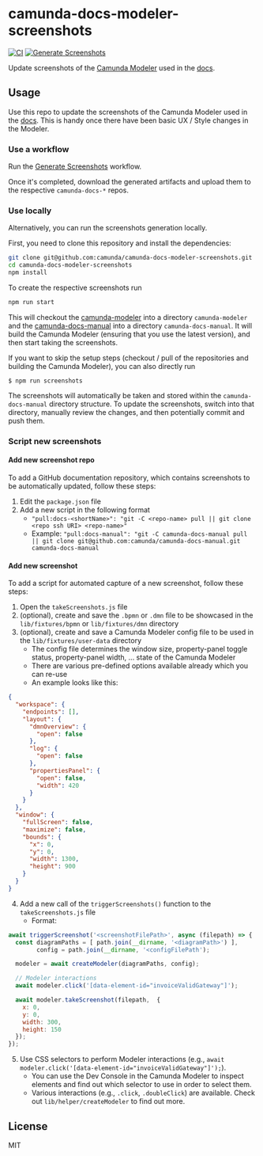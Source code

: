 # camunda-docs-modeler-screenshots

[![CI](https://github.com/camunda/camunda-docs-modeler-screenshots/actions/workflows/CI.yml/badge.svg)](https://github.com/camunda/camunda-docs-modeler-screenshots/actions/workflows/CI.yml) [![Generate Screenshots](https://github.com/camunda/camunda-docs-modeler-screenshots/actions/workflows/CREATE_SCREENSHOTS.yml/badge.svg)](https://github.com/camunda/camunda-docs-modeler-screenshots/actions/workflows/CREATE_SCREENSHOTS.yml)

Update screenshots of the [Camunda Modeler](https://github.com/camunda/camunda-modeler)
used in the [docs](https://docs.camunda.org/manual/latest/modeler/).

## Usage

Use this repo to update the screenshots of the Camunda Modeler used in the
[docs](https://docs.camunda.org/manual/latest/modeler/). This is handy once there
have been basic UX / Style changes in the Modeler.

### Use a workflow

Run the [Generate Screenshots](https://github.com/camunda/camunda-docs-modeler-screenshots/actions/workflows/CREATE_SCREENSHOTS.yml) workflow.

Once it's completed, download the generated artifacts and upload them to the respective `camunda-docs-*` repos.

### Use locally

Alternatively, you can run the screenshots generation locally.

First, you need to clone this repository and install the dependencies:

```sh
git clone git@github.com:camunda/camunda-docs-modeler-screenshots.git
cd camunda-docs-modeler-screenshots
npm install
```

To create the respective screenshots run

```sh
npm run start
```

This will checkout the [camunda-modeler](https://github.com/camunda/camunda-modeler)
into a directory `camunda-modeler` and the [camunda-docs-manual](https://github.com/camunda/camunda-docs-manual)
into a directory `camunda-docs-manual`. It will build the Camunda Modeler (ensuring that you
  use the latest version), and then start taking the screenshots.

If you want to skip the setup steps (checkout / pull of the repositories and building
  the Camunda Modeler), you can also directly run
```
$ npm run screenshots
```

The screenshots will automatically be taken and stored within the `camunda-docs-manual`
directory structure. To update the screenshots, switch into that directory, manually review the changes,
and then potentially commit and push them.


### Script new screenshots

#### Add new screenshot repo

To add a GitHub documentation repository, which contains screenshots to be automatically updated, follow these steps:

1. Edit the `package.json` file
2. Add a new script in the following format
    * `"pull:docs-<shortName>": "git -C <repo-name> pull || git clone <repo ssh URI> <repo-name>"`
    * Example: `"pull:docs-manual": "git -C camunda-docs-manual pull || git clone git@github.com:camunda/camunda-docs-manual.git camunda-docs-manual`

#### Add new screenshot

To add a script for automated capture of a new screenshot, follow these steps:

1. Open the `takeScreenshots.js` file
2. (optional), create and save the `.bpmn` or `.dmn` file to be showcased in the `lib/fixtures/bpmn` or `lib/fixtures/dmn` directory
3. (optional), create and save a Camunda Modeler config file to be used in the `lib/fixtures/user-data` directory
    * The config file determines the window size, property-panel toggle status, property-panel width, ... state of the Camunda Modeler
    * There are various pre-defined options available already which you can re-use
    * An example looks like this:
  ```json
  {
    "workspace": {
      "endpoints": [],
      "layout": {
        "dmnOverview": {
          "open": false
        },
        "log": {
          "open": false
        },
        "propertiesPanel": {
          "open": false,
          "width": 420
        }
      }
    },
    "window": {
      "fullScreen": false,
      "maximize": false,
      "bounds": {
        "x": 0,
        "y": 0,
        "width": 1300,
        "height": 900
      }
    }
  }
```
4. Add a new call of the `triggerScreenshots()` function to the `takeScreenshots.js` file
    * Format:
  ```js
  await triggerScreenshot('<screenshotFilePath>', async (filepath) => {
    const diagramPaths = [ path.join(__dirname, '<diagramPath>') ],
          config = path.join(__dirname, '<configFilePath');

    modeler = await createModeler(diagramPaths, config);

    // Modeler interactions
    await modeler.click('[data-element-id="invoiceValidGateway"]');

    await modeler.takeScreenshot(filepath,  {
      x: 0,
      y: 0,
      width: 300,
      height: 150
    });
  });
  ```
5. Use CSS selectors to perform Modeler interactions (e.g., `await modeler.click('[data-element-id="invoiceValidGateway"]');`).
    * You can use the Dev Console in the Camunda Modeler to inspect elements and find out which selector to use in order to select them.
    * Various interactions (e.g., `.click`, `.doubleClick`) are available. Check out `lib/helper/createModeler` to find out more.

## License

MIT

